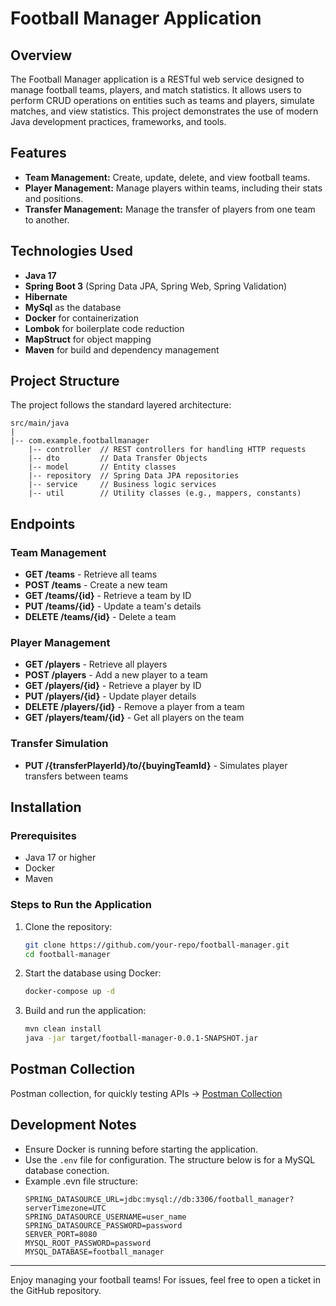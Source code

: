 # Football Manager Application

## Overview
The Football Manager application is a RESTful web service designed to manage football teams, players, and match statistics. It allows users to perform CRUD operations on entities such as teams and players, simulate matches, and view statistics. This project demonstrates the use of modern Java development practices, frameworks, and tools.

## Features
- **Team Management:** Create, update, delete, and view football teams.
- **Player Management:** Manage players within teams, including their stats and positions.
- **Transfer Management:** Manage the transfer of players from one team to another.

## Technologies Used
- **Java 17**
- **Spring Boot 3** (Spring Data JPA, Spring Web, Spring Validation)
- **Hibernate**
- **MySql** as the database
- **Docker** for containerization
- **Lombok** for boilerplate code reduction
- **MapStruct** for object mapping
- **Maven** for build and dependency management

## Project Structure
The project follows the standard layered architecture:

```
src/main/java
|
|-- com.example.footballmanager
    |-- controller  // REST controllers for handling HTTP requests
    |-- dto         // Data Transfer Objects
    |-- model       // Entity classes
    |-- repository  // Spring Data JPA repositories
    |-- service     // Business logic services
    |-- util        // Utility classes (e.g., mappers, constants)
```

## Endpoints
### Team Management
- **GET /teams** - Retrieve all teams
- **POST /teams** - Create a new team
- **GET /teams/{id}** - Retrieve a team by ID
- **PUT /teams/{id}** - Update a team's details
- **DELETE /teams/{id}** - Delete a team

### Player Management
- **GET /players** - Retrieve all players
- **POST /players** - Add a new player to a team
- **GET /players/{id}** - Retrieve a player by ID
- **PUT /players/{id}** - Update player details
- **DELETE /players/{id}** - Remove a player from a team
- **GET /players/team/{id}** - Get all players on the team

### Transfer Simulation
- **PUT /{transferPlayerId}/to/{buyingTeamId}** - Simulates player transfers between teams

## Installation
### Prerequisites
- Java 17 or higher
- Docker
- Maven

### Steps to Run the Application
1. Clone the repository:
   ```bash
   git clone https://github.com/your-repo/football-manager.git
   cd football-manager
   ```
2. Start the database using Docker:
   ```bash
   docker-compose up -d
   ```
3. Build and run the application:
   ```bash
   mvn clean install
   java -jar target/football-manager-0.0.1-SNAPSHOT.jar
   ```

## Postman Collection
Postman collection, for quickly testing APIs -> [Postman Collection](https://www.postman.com/maintenance-physicist-78577540/workspace/fotball-manager/collection/36281725-6914d51d-1a15-435e-8a00-b6f03dbcbf5c?action=share&creator=36281725)

## Development Notes
- Ensure Docker is running before starting the application.
- Use the `.env` file for configuration. The structure below is for a MySQL database conection.
- Example .evn file structure:
  ```properties
  SPRING_DATASOURCE_URL=jdbc:mysql://db:3306/football_manager?serverTimezone=UTC
  SPRING_DATASOURCE_USERNAME=user_name
  SPRING_DATASOURCE_PASSWORD=password
  SERVER_PORT=8080
  MYSQL_ROOT_PASSWORD=password
  MYSQL_DATABASE=football_manager
  ```
---

Enjoy managing your football teams! For issues, feel free to open a ticket in the GitHub repository.

